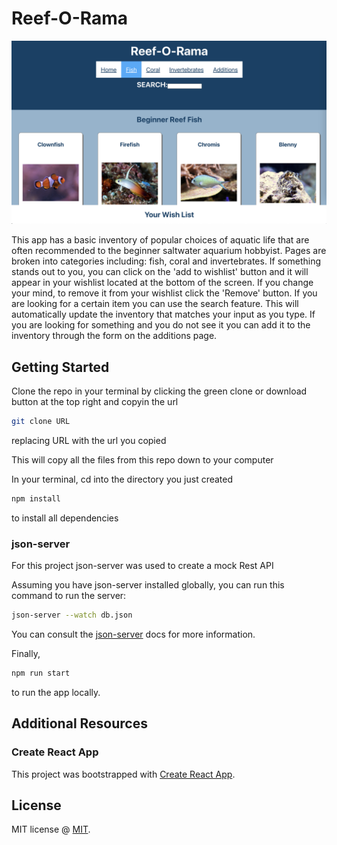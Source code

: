 # Reef-O-Rama

![Sample Page](https://github.com/storynickolas/beginner-reef/blob/main/Sample%20Images/ReefSamplePage.png)

This app has a basic inventory of popular choices of aquatic life that are often recommended to the beginner saltwater aquarium hobbyist.  Pages are broken into categories including: fish, coral and invertebrates.  If something stands out to you, you can click on the 'add to wishlist' button and it will appear in your wishlist located at the bottom of the screen.  If you change your mind, to remove it from your wishlist click the 'Remove' button.  If you are looking for a certain item you can use the search feature.  This will automatically update the inventory that matches your input as you type.  If you are looking for something and you do not see it you can add it to the inventory through the form on the additions page.

## Getting Started

Clone the repo in your terminal by clicking the green clone or download button at the top right and copyin the url

```bash
git clone URL
```

replacing URL with the url you copied

This will copy all the files from this repo down to your computer

In your terminal, cd into the directory you just created

```bash
npm install 
```
to install all dependencies

### json-server

For this project json-server was used to create a mock Rest API

Assuming you have json-server installed globally, you can run this command to run the server:

```bash
json-server --watch db.json
```

You can consult the [json-server](https://www.npmjs.com/package/json-server) docs for more information.

Finally,

```bash
npm run start 
```

to run the app locally.

## Additional Resources

### Create React App

This project was bootstrapped with [Create React App](https://github.com/facebook/create-react-app).

## License

MIT license @ [MIT](https://github.com/facebook/react/blob/main/LICENSE).


